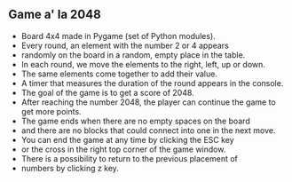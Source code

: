 ## Game a' la 2048
* Board 4x4 made in Pygame (set of Python modules).
* Every round, an element with the number 2 or 4 appears
* randomly on the board in a random, empty place in the table.
* In each round, we move the elements to the right, left, up or down.
* The same elements come together to add their value.
* A timer that measures the duration of the round appears in the console.
* The goal of the game is to get a score of 2048.
* After reaching the number 2048, the player can continue the game to get more points.
* The game ends when there are no empty spaces on the board
* and there are no blocks that could connect into one in the next move.
* You can end the game at any time by clicking the ESC key
* or the cross in the right top corner of the game window.
* There is a possibility to return to the previous placement of 
* numbers by clicking z key.


